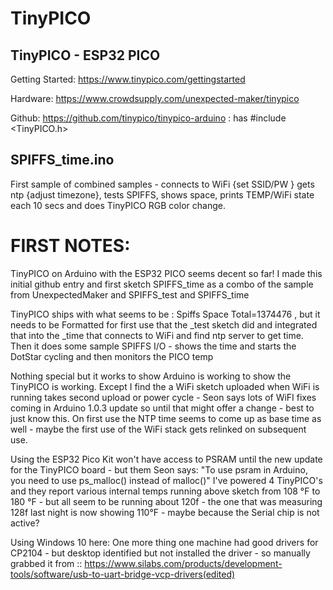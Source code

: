 # TinyPICO
TinyPICO - ESP32 PICO
---------------------
Getting Started: https://www.tinypico.com/gettingstarted

Hardware: https://www.crowdsupply.com/unexpected-maker/tinypico

Github: https://github.com/tinypico/tinypico-arduino : has #include <TinyPICO.h>


SPIFFS_time.ino
-----------------
First sample of combined samples - connects to WiFi {set SSID/PW } gets ntp {adjust timezone}, tests SPIFFS, shows space, prints TEMP/WiFi state each 10 secs and does TinyPICO RGB color change.


FIRST NOTES:
============
TinyPICO on Arduino with the ESP32 PICO seems decent so far!  I made this initial github entry and first sketch SPIFFS_time as a combo of the sample from UnexpectedMaker and SPIFFS_test and SPIFFS_time

TinyPICO ships with what seems to be : Spiffs Space Total=1374476  , but it needs to be Formatted for first use that the _test sketch did and integrated that into the _time that connects to WiFi and find ntp server to get time. Then it does some sample SPIFFS I/O - shows the time and starts the DotStar cycling and then monitors the PICO temp

Nothing special but it works to show Arduino is working to show the TinyPICO is working. Except I find the a WiFi sketch uploaded when WiFi is running takes second upload or power cycle - Seon says lots of WiFI fixes coming in Arduino 1.0.3 update so until that might offer a change - best to just know this. On first use the NTP time seems to come up as base time as well - maybe the first use of the WiFi stack gets relinked on subsequent use.

Using the ESP32 Pico Kit won't have access to PSRAM until the new update for the TinyPICO board - but them Seon says: "To use psram in Arduino, you need to use ps_malloc() instead of malloc()"
I've powered 4 TinyPICO's and they report various internal temps running above sketch from 108 °F to 180 °F - but all seem to be running about 120f  - the one that was measuring 128f last night is now showing 110°F - maybe because the Serial chip is not active?

Using Windows 10 here: One more thing one machine had good drivers for CP2104 - but desktop identified but not installed the driver - so manually grabbed it from :: https://www.silabs.com/products/development-tools/software/usb-to-uart-bridge-vcp-drivers(edited)
